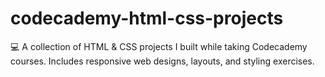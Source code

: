 # codecademy-html-css-projects
💻 A collection of HTML &amp; CSS projects I built while taking Codecademy courses. Includes responsive web designs, layouts, and styling exercises.
